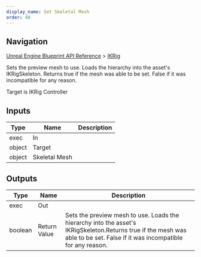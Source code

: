 ```yaml
---
display_name: Set Skeletal Mesh
order: 48
---
```

## Navigation

[Unreal Engine Blueprint API Reference](https://dev.epicgames.com/documentation/en-us/unreal-engine/BlueprintAPI) > [IKRig](https://dev.epicgames.com/documentation/en-us/unreal-engine/BlueprintAPI/IKRig)

Sets the preview mesh to use. Loads the hierarchy into the asset's IKRigSkeleton.
Returns true if the mesh was able to be set. False if it was incompatible for any reason.

Target is IKRig Controller

## Inputs

| Type | Name | Description |
| --- | --- | --- |
| exec | In |  |
| object | Target |  |
| object | Skeletal Mesh |  |

## Outputs

| Type | Name | Description |
| --- | --- | --- |
| exec | Out |  |
| boolean | Return Value | Sets the preview mesh to use. Loads the hierarchy into the asset's IKRigSkeleton.Returns true if the mesh was able to be set. False if it was incompatible for any reason. |

